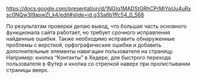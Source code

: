 https://docs.google.com/presentation/d/1NGIq1MADStGRhCPrMiYpUu4uRxsc0NQw3I9apwZl_k4/edit#slide=id.g33a6b1ffc54_0_568

По результатам проверки делаю вывод, что большая часть основного функционала сайта работает, но требует срочного исправления найденные ошибки. Также необходимо исправить обнаруженные проблемы с версткой, орфографические ошибки и добавить дополнительные элементы навигации пользователя на страницу. Например: кнопка “Контакты” в Хедере, для быстрого перехода пользователя в Футер и кнопка со стрелкой наверх при пролистывании страницы вверх.
